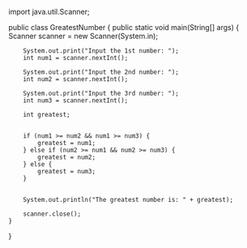 

import java.util.Scanner;

public class GreatestNumber {
    public static void main(String[] args) {
        Scanner scanner = new Scanner(System.in);
        
    
        System.out.print("Input the 1st number: ");
        int num1 = scanner.nextInt();
        
        System.out.print("Input the 2nd number: ");
        int num2 = scanner.nextInt();
        
        System.out.print("Input the 3rd number: ");
        int num3 = scanner.nextInt();
        
        int greatest;
        
        
        if (num1 >= num2 && num1 >= num3) {
            greatest = num1;
        } else if (num2 >= num1 && num2 >= num3) {
            greatest = num2;
        } else {
            greatest = num3;
        }
        
        
        System.out.println("The greatest number is: " + greatest);
        
        scanner.close();
    }
}
